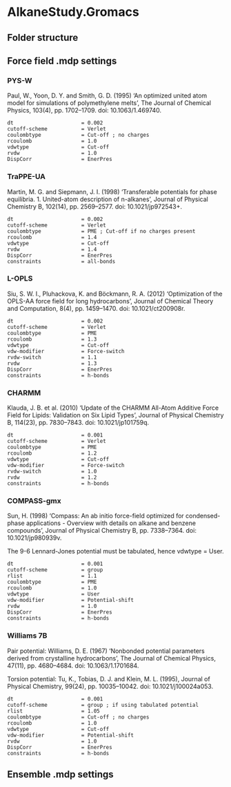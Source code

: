 # AlkaneStudy.Gromacs

## Folder structure


## Force field .mdp settings

### PYS-W
Paul, W., Yoon, D. Y. and Smith, G. D. (1995) ‘An optimized united atom model for simulations of polymethylene melts’, The Journal of Chemical Physics, 103(4), pp. 1702–1709. doi: 10.1063/1.469740.

```
dt                      = 0.002
cutoff-scheme           = Verlet
coulombtype             = Cut-off ; no charges
rcoulomb                = 1.0
vdwtype                 = Cut-off
rvdw                    = 1.0
DispCorr                = EnerPres
```

### TraPPE-UA
Martin, M. G. and Siepmann, J. I. (1998) ‘Transferable potentials for phase equilibria. 1. United-atom description of n-alkanes’, Journal of Physical Chemistry B, 102(14), pp. 2569–2577. doi: 10.1021/jp972543+.

```
dt                      = 0.002
cutoff-scheme           = Verlet
coulombtype             = PME ; Cut-off if no charges present
rcoulomb                = 1.4
vdwtype                 = Cut-off
rvdw                    = 1.4
DispCorr                = EnerPres
constraints             = all-bonds
```
### L-OPLS
Siu, S. W. I., Pluhackova, K. and Böckmann, R. A. (2012) ‘Optimization of the OPLS-AA force field for long hydrocarbons’, Journal of Chemical Theory and Computation, 8(4), pp. 1459–1470. doi: 10.1021/ct200908r.

```
dt                      = 0.002
cutoff-scheme           = Verlet
coulombtype             = PME
rcoulomb                = 1.3
vdwtype                 = Cut-off
vdw-modifier            = Force-switch
rvdw-switch             = 1.1
rvdw                    = 1.3
DispCorr                = EnerPres
constraints             = h-bonds
```
### CHARMM
Klauda, J. B. et al. (2010) ‘Update of the CHARMM All-Atom Additive Force Field for Lipids: Validation on Six Lipid Types’, Journal of Physical Chemistry B, 114(23), pp. 7830–7843. doi: 10.1021/jp101759q.

```
dt                      = 0.001
cutoff-scheme           = Verlet
coulombtype             = PME
rcoulomb                = 1.2
vdwtype                 = Cut-off
vdw-modifier            = Force-switch
rvdw-switch             = 1.0
rvdw                    = 1.2
constraints             = h-bonds
```

### COMPASS-gmx
Sun, H. (1998) ‘Compass: An ab initio force-field optimized for condensed-phase applications - Overview with details on alkane and benzene compounds’, Journal of Physical Chemistry B, pp. 7338–7364. doi: 10.1021/jp980939v.

The 9-6 Lennard-Jones potential must be tabulated, hence vdwtype = User.

```
dt                      = 0.001
cutoff-scheme           = group
rlist                   = 1.1
coulombtype             = PME
rcoulomb                = 1.0
vdwtype                 = User
vdw-modifier            = Potential-shift
rvdw                    = 1.0
DispCorr                = EnerPres
constraints             = h-bonds
```

### Williams 7B

Pair potential: Williams, D. E. (1967) ‘Nonbonded potential parameters derived from crystalline hydrocarbons’, The Journal of Chemical Physics, 47(11), pp. 4680–4684. doi: 10.1063/1.1701684.

Torsion potential: Tu, K., Tobias, D. J. and Klein, M. L. (1995), Journal of Physical Chemistry, 99(24), pp. 10035–10042. doi: 10.1021/j100024a053.

```
dt                      = 0.001
cutoff-scheme           = group ; if using tabulated potential
rlist                   = 1.05
coulombtype             = Cut-off ; no charges
rcoulomb                = 1.0
vdwtype                 = Cut-off
vdw-modifier            = Potential-shift
rvdw                    = 1.0
DispCorr                = EnerPres
constraints             = h-bonds
```

## Ensemble .mdp settings